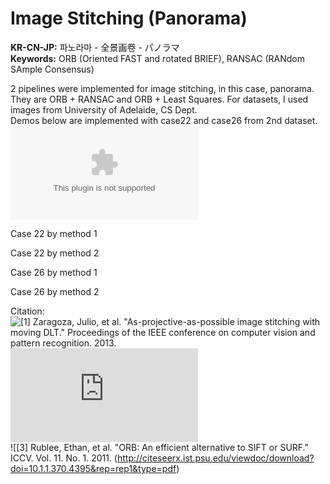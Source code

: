 # Image Stitching (Panorama)  
  
**KR-CN-JP:** 파노라마 - 全景画卷 - パノラマ  
**Keywords:** ORB (Oriented FAST and rotated BRIEF), RANSAC (RANdom SAmple Consensus)
  
2 pipelines were implemented for image stitching, in this case, panorama. They are ORB + RANSAC and ORB + Least Squares. 
For datasets, I used images from University of Adelaide, CS Dept.  
Demos below are implemented with case22 and case26 from 2nd dataset.  
![Dataset Link](https://cs.adelaide.edu.au/~tjchin/apap/files/images2.zip)  

Case 22 by method 1  
  
  
Case 22 by method 2  
  
  
Case 26 by method 1  
  
  
Case 26 by method 2  
  
  
Citation:  
![\[1\] Zaragoza, Julio, et al. "As-projective-as-possible image stitching with moving DLT." Proceedings of the IEEE conference on computer vision and pattern recognition. 2013.](https://cs.adelaide.edu.au/~tjchin/apap/)  
![\[2\] Bethel, J. "Least squares image matching for CE604." Purdue University (1997).](https://engineering.purdue.edu/~bethel/main1.pdf)  
![\[3\] Rublee, Ethan, et al. "ORB: An efficient alternative to SIFT or SURF." ICCV. Vol. 11. No. 1. 2011. (http://citeseerx.ist.psu.edu/viewdoc/download?doi=10.1.1.370.4395&rep=rep1&type=pdf)  

